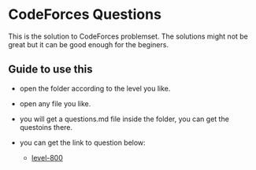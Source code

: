 
# CodeForces Questions

This is the solution to CodeForces problemset. The solutions might not be great but it can be good enough for the beginers.



## Guide to use this

- open the folder according to the level you like.

- open any file you like.
- you will get a questions.md file inside the folder, you can get the questoins there.
- you can get the link to question below:
  - [level-800](https://github.com/AarambhaAnta/CodeForces/blob/main/level_800/questions.md)


